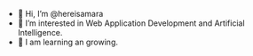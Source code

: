 - 👋 Hi, I’m @hereisamara
- 👀 I’m interested in Web Application Development and Artificial Intelligence.
- 🌱 I am learning an growing.
